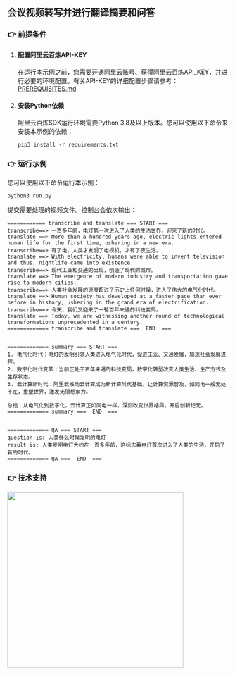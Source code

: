 
[comment]: # (title and brief introduction of the sample)
## 会议视频转写并进行翻译摘要和问答

[comment]: # (prerequisites)
### :point_right: 前提条件

1. #### 配置阿里云百炼API-KEY

    在运行本示例之前，您需要开通阿里云账号、获得阿里云百炼API_KEY，并进行必要的环境配置。有关API-KEY的详细配置步骤请参考：[PREREQUISITES.md](../../../../PREREQUISITES.md)

2. #### 安装Python依赖

    阿里云百炼SDK运行环境需要Python 3.8及以上版本。您可以使用以下命令来安装本示例的依赖：
    ```commandline
    pip3 install -r requirements.txt
    ```

[comment]: # (how to run the sample and expected results)
### :point_right: 运行示例
您可以使用以下命令运行本示例：

```commandline
python3 run.py
```
提交需要处理的视频文件。控制台会依次输出：
```text
============ transcribe and translate === START ===
transcribe==> 一百多年前，电灯第一次进入了人类的生活世界，迎来了新的时代。
translate ==> More than a hundred years ago, electric lights entered human life for the first time, ushering in a new era.
transcribe==> 有了电，人类才发明了电视机，才有了夜生活。
translate ==> With electricity, humans were able to invent television and thus, nightlife came into existence.
transcribe==> 现代工业和交通的出现，创造了现代的城市。
translate ==> The emergence of modern industry and transportation gave rise to modern cities.
transcribe==> 人类社会发展的速度超过了历史上任何时候，进入了伟大的电气化时代。
translate ==> Human society has developed at a faster pace than ever before in history, ushering in the grand era of electrification.
transcribe==> 今天，我们又迎来了一轮百年未遇的科技变局。
translate ==> Today, we are witnessing another round of technological transformations unprecedented in a century.
============= transcribe and translate ===  END  ===


============= summary === START ===
1. 电气化时代：电灯的发明引领人类进入电气化时代，促进工业、交通发展，加速社会发展进程。
2. 数字化时代变革：当前正处于百年未遇的科技变局，数字化转型改变人类生活、生产方式及生存状态。
3. 云计算新时代：阿里云推动云计算成为新计算时代基础，让计算资源普及，如同电一般无处不在，重塑世界，激发无限想象力。

总结：从电气化到数字化，云计算正如同电一样，深刻改变世界格局，开启创新纪元。
============= summary ===  END  ===


============= QA === START ===
question is: 人类什么时候发明的电灯
result is: 人类发明电灯大约在一百多年前，这标志着电灯首次进入了人类的生活，开启了新的时代。
============= QA ===  END  ===
```

[comment]: # (technical support of the sample)
### :point_right: 技术支持
<img src="https://dashscope.oss-cn-beijing.aliyuncs.com/samples/audio/group.png" width="400"/>

